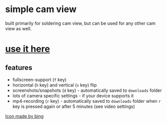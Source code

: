# simple cam view

built  primarily for soldering cam view, but can be used for any other cam view as well.

# [use it here](https://mtillmann.github.io/felix-solder-cam-view/)

## features

- fullscreen-support (`f` key)
- horizontal (`h` key) and vertical (`v` key) flip
- screenshots/snapshots (`d` key) - automatically saved to `downloads` folder
- lots of camera specific settings - if your device supports it
- mp4-recording (`r` key) - automatically saved to `downloads` folder when `r` key is pressed again or after 5 minutes (see video settings)



[Icon made by bing](https://www.bing.com/images/create/a-close-up-of-a-soldering-iron2c-shown-on-a-monitor/1-658f439c366f4e83936b0e3af8241b06?id=84cggayg9%2fd7jSLUrs0tMQ%3d%3d&view=detailv2&idpp=genimg&FORM=GCRIDP&ajaxhist=0&ajaxserp=0)